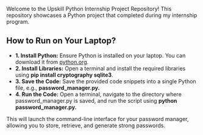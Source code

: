 Welcome to the Upskill Python Internship Project Repository! This repository showcases a Python project that completed during my internship program.

## How to Run on Your Laptop?
- **1. Install Python:** Ensure Python is installed on your laptop. You can download it from <a href="python.org">python.org</a>.
- **2. Install Libraries:** Open a terminal and install the required libraries using **pip install cryptography sqlite3**.
- **3. Save the Code:** Save the provided code snippets into a single Python file, e.g., **password_manager.py.**
- **4. Run the Code:** Open a terminal, navigate to the directory where password_manager.py is saved, and run the script using **python password_manager.py.**
<p>This will launch the command-line interface for your password manager, allowing you to store, retrieve, and generate strong passwords.</p>
